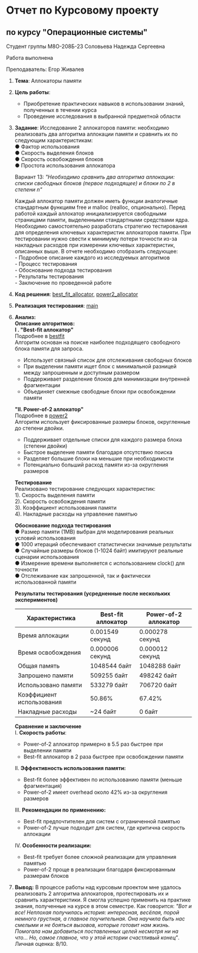 # Отчет по Курсовому проекту  
## по курсу "Операционные системы"

Студент группы М8О-208Б-23 Соловьева Надежда Сергеевна

Работа выполнена 

Преподаватель: Егор Живалев

1. **Тема**: Аллокаторы памяти      
2. **Цель работы**:  
    - Приобретение практических навыков в использовании знаний, полученных в течении курса  
    - Проведение исследования в выбранной предметной области       
   
3. **Задание**:  Исследование 2 аллокаторов памяти: необходимо реализовать два алгоритма аллокации памяти и сравнить их по следующим характеристикам:  
    ● Фактор использования  
    ● Скорость выделения блоков  
    ● Скорость освобождения блоков  
    ● Простота использования аллокатора  
  
    Вариант 13: *"Необходимо сравнить два алгоритма аллокации: списки свободных блоков (первое подходящее) и блоки по 2 в степени n"*   
  
    Каждый аллокатор памяти должен иметь функции аналогичные стандартным функциям free и  malloc (realloc, опционально).  Перед работой каждый аллокатор инициализируется свободными страницами памяти, выделенными стандартными средствами ядра. Необходимо самостоятельно разработать стратегию тестирования для определения ключевых характеристик аллокаторов памяти. При тестировании нужно свести к минимуму потери точности из-за накладных расходов при измерении ключевых характеристик, описанных выше.
    В отчете необходимо отобразить следующее:  
        - Подробное описание каждого из исследуемых алгоритмов  
        - Процесс тестирования  
        - Обоснование подхода тестирования  
        - Результаты тестирования  
        - Заключение по проведенной работе  

4. **Код решения**: [best_fit_allocator](src/best_fit_allocator.c), [power2_allocator](src/power2_allocator.c)  
5. **Реализация тестирования**: [main](src/main.c)  
6. **Анализ:**  
    **Описание алгоритмов:**  
    **I . "Best-fit аллокатор"**  
    Подробнее в [bestfit](bestfit.md)  
Алгоритм основан на поиске наиболее подходящего свободного блока памяти для запроса. 
    - Использует связный список для отслеживания свободных блоков  
    - При выделении памяти ищет блок с минимальной разницей между запрошенным и доступным размером  
    - Поддерживает разделение блоков для минимизации внутренней фрагментации  
    - Объединяет смежные свободные блоки при освобождении памяти  

    **"II. Power-of-2 аллокатор"**  
    Подробнее в [power2](power2.md)  
Алгоритм использует фиксированные размеры блоков, округленные до степени двойки.
    - Поддерживает отдельные списки для каждого размера блока (степени двойки)  
    - Быстрое выделение памяти благодаря отсутствию поиска  
    - Разделяет большие блоки на меньшие при необходимости  
    - Потенциально больший расход памяти из-за округления размеров  
    
    **Тестирование**  
Реализовано тестирование следующих характеристик:  
    1). Скорость выделения памяти  
    2). Скорость освобождения памяти  
    3). Коэффициент использования памяти  
    4). Накладные расходы на управление памятью  

    **Обоснование подхода тестирования**  
        ● Размер памяти (1MB) выбран для моделирования реальных условий использования    
        ● 1000 итераций обеспечивают статистически значимые результаты    
        ● Случайные размеры блоков (1-1024 байт) имитируют реальные сценарии   использования    
        ● Измерение времени выполняется с использованием clock() для точности    
        ● Отслеживание как запрошенной, так и фактически использованной памяти    

    **Результаты тестирования (усредненные после нескольких экспериментов)**
   
    | Характеристика            | Best-fit аллокатор | Power-of-2 аллокатор |  
    |---------------------------|--------------------|----------------------|  
    | Время аллокации           | 0.001549 секунд    | 0.000278 секунд      |  
    | Время освобождения        | 0.000006 секунд    | 0.000012 секунд      |  
    | Общая память              | 1048544 байт       | 1048288 байт         |  
    | Запрошено памяти          | 509255 байт        | 498242 байт          |  
    | Использовано памяти       | 533279 байт        | 706720 байт          |  
    | Коэффициент использования | 50.86%             | 67.42%               |  
    | Накладные расходы         | ~24 байт           | 0 байт               |  
   

    **Сравнение и заключение**  
    I. **Скорость работы**:  
   - Power-of-2 аллокатор примерно в 5.5 раз быстрее при выделении памяти
   - Best-fit аллокатор в 2 раза быстрее при освобождении памяти

    II. **Эффективность использования памяти:**  
    - Best-fit более эффективен по использованию памяти (меньше фрагментация)
    - Power-of-2 имеет overhead около 42% из-за округления размеров
    
    III. **Рекомендации по применению:**  
    - Best-fit предпочтителен для систем с ограниченной памятью
    - Power-of-2 лучше подходит для систем, где критична скорость аллокации

    IV. **Особенности реализации:**  
    - Best-fit требует более сложной реализации для управления памятью
    - Power-of-2 проще в реализации благодаря фиксированным размерам блоков

7. **Вывод:** В процессе работы над курсовым проектом мне удалось реализовать 2 алгоритма аллокаторов, протестировать их и сравнить характеристики. Я смогла успешно применить на практике знания, полученные на курсе в этом семестре. Как говорится: *"Вот и все! Неплохая получилась история: интересная, весёлая, порой немного грустная, а главное поучительная. Она научила быть нас смелыми и не бояться вызовов, которые готовит нам жизнь. Помогала нам добавиться поставленных целей несмотря ни на что... Но, самое главное, что у этой истории счастливый конец"*. Личная оценка: 8/10.